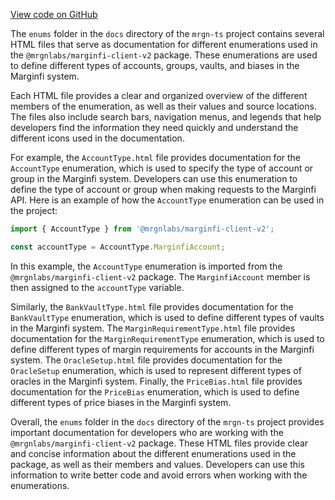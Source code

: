 [View code on GitHub](https://github.com/mrgnlabs/mrgn-ts/.autodoc/docs/json/docs/enums)

The `enums` folder in the `docs` directory of the `mrgn-ts` project contains several HTML files that serve as documentation for different enumerations used in the `@mrgnlabs/marginfi-client-v2` package. These enumerations are used to define different types of accounts, groups, vaults, and biases in the Marginfi system.

Each HTML file provides a clear and organized overview of the different members of the enumeration, as well as their values and source locations. The files also include search bars, navigation menus, and legends that help developers find the information they need quickly and understand the different icons used in the documentation.

For example, the `AccountType.html` file provides documentation for the `AccountType` enumeration, which is used to specify the type of account or group in the Marginfi system. Developers can use this enumeration to define the type of account or group when making requests to the Marginfi API. Here is an example of how the `AccountType` enumeration can be used in the project:

```typescript
import { AccountType } from '@mrgnlabs/marginfi-client-v2';

const accountType = AccountType.MarginfiAccount;
```

In this example, the `AccountType` enumeration is imported from the `@mrgnlabs/marginfi-client-v2` package. The `MarginfiAccount` member is then assigned to the `accountType` variable.

Similarly, the `BankVaultType.html` file provides documentation for the `BankVaultType` enumeration, which is used to define different types of vaults in the Marginfi system. The `MarginRequirementType.html` file provides documentation for the `MarginRequirementType` enumeration, which is used to define different types of margin requirements for accounts in the Marginfi system. The `OracleSetup.html` file provides documentation for the `OracleSetup` enumeration, which is used to represent different types of oracles in the Marginfi system. Finally, the `PriceBias.html` file provides documentation for the `PriceBias` enumeration, which is used to define different types of price biases in the Marginfi system.

Overall, the `enums` folder in the `docs` directory of the `mrgn-ts` project provides important documentation for developers who are working with the `@mrgnlabs/marginfi-client-v2` package. These HTML files provide clear and concise information about the different enumerations used in the package, as well as their members and values. Developers can use this information to write better code and avoid errors when working with the enumerations.
